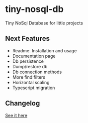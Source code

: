 # tiny-nosql-db

Tiny NoSql Database for little projects

## Next Features

- Readme. Installation and usage
- Documentation page
- Db persistence
- Dump/restore db
- Db connection methods
- More find filters
- Horizontal scaling
- Typescript migration

## Changelog

[See it here](./CHANGELOG.md)
